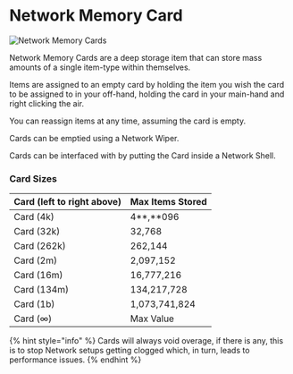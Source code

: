 # Network Memory Card



![Network Memory Cards](../../.gitbook/assets/tile\_memory\_cards.png)

Network Memory Cards are a deep storage item that can store mass amounts of a single item-type within themselves.

Items are assigned to an empty card by holding the item you wish the card to be assigned to in your off-hand, holding the card in your main-hand and right clicking the air.

You can reassign items at any time, assuming the card is empty.

Cards can be emptied using a Network Wiper.

Cards can be interfaced with by putting the Card inside a Network Shell.

### Card Sizes

| Card (left to right above) | Max Items Stored |
| -------------------------- | ---------------- |
| Card (4k)                  | 4**,**096        |
| Card (32k)                 | 32,768           |
| Card (262k)                | 262,144          |
| Card (2m)                  | 2,097,152        |
| Card (16m)                 | 16,777,216       |
| Card (134m)                | 134,217,728      |
| Card (1b)                  | 1,073,741,824    |
| Card (∞)                   | Max Value        |

{% hint style="info" %}
Cards will always void overage, if there is any, this is to stop Network setups getting clogged which, in turn, leads to performance issues.
{% endhint %}
